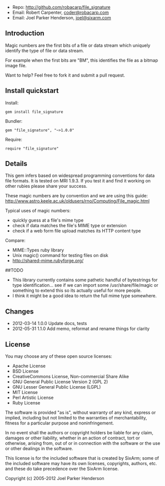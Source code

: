 * Repo: <http://github.com/robacarp/file_signature>
* Email: Robert Carpenter, <coder@robacarp.com>
* Email: Joel Parker Henderson, <joel@sixarm.com>

## Introduction


Magic numbers are the first bits of a file or data stream which uniquely identify the type of file or data stream.

For example when the first bits are "BM", this identifies the file as a bitmap image file.

Want to help? Feel free to fork it and submit a pull request.


## Install quickstart

Install:

    gem install file_signature

Bundler:

    gem "file_signature", "~>1.0.0"

Require:

    require "file_signature"

## Details

This gem infers based on widespread programming conventions for data file formats.  It is tested on MRI 1.9.3.  If you test it and find it working on other rubies please share your success.

These magic numbers are by convention and we are using this guide: http://www.astro.keele.ac.uk/oldusers/rno/Computing/File_magic.html

Typical uses of magic numbers:

  * quickly guess at a file's mime type
  * check if data matches the file's MIME type or extension
  * check if a web form file upload matches its HTTP content type

Compare:

  * MIME::Types ruby library 
  * Unix magic() command for testing files on disk
  * http://shared-mime.rubyforge.org/

##TODO

 * This library currently contains some pathetic handful of bytestrings for type identification... see if we can import some /usr/share/file/magic or something to extend this so its actually useful for more people.
 * I think it might be a good idea to return the full mime type somewhere.


## Changes

* 2012-03-14 1.0.0 Update docs, tests
* 2012-05-31 1.1.0 Add memo, reformat and rename things for clarity

## License

You may choose any of these open source licenses:

  * Apache License
  * BSD License
  * CreativeCommons License, Non-commercial Share Alike
  * GNU General Public License Version 2 (GPL 2)
  * GNU Lesser General Public License (LGPL)
  * MIT License
  * Perl Artistic License
  * Ruby License

The software is provided "as is", without warranty of any kind, 
express or implied, including but not limited to the warranties of 
merchantability, fitness for a particular purpose and noninfringement. 

In no event shall the authors or copyright holders be liable for any 
claim, damages or other liability, whether in an action of contract, 
tort or otherwise, arising from, out of or in connection with the 
software or the use or other dealings in the software.

This license is for the included software that is created by SixArm;
some of the included software may have its own licenses, copyrights, 
authors, etc. and these do take precedence over the SixArm license.

Copyright (c) 2005-2012 Joel Parker Henderson
